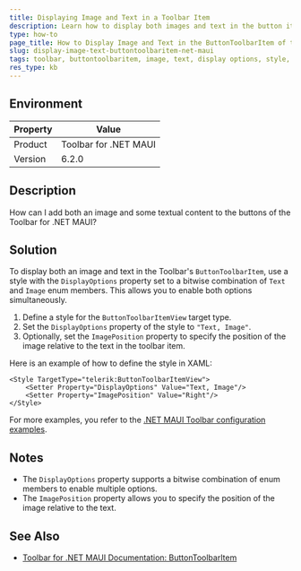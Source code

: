 ```yaml
---
title: Displaying Image and Text in a Toolbar Item
description: Learn how to display both images and text in the button items of the Toolbar for .NET MAUI.
type: how-to
page_title: How to Display Image and Text in the ButtonToolbarItem of the Toolbar for .NET MAUI
slug: display-image-text-buttontoolbaritem-net-maui
tags: toolbar, buttontoolbaritem, image, text, display options, style, maui
res_type: kb
---
```


## Environment
| Property | Value |
| --- | --- |
| Product | Toolbar for .NET MAUI |
| Version | 6.2.0 |

## Description

How can I add both an image and some textual content to the buttons of the Toolbar for .NET MAUI?

## Solution

To display both an image and text in the Toolbar's `ButtonToolbarItem`, use a style with the `DisplayOptions` property set to a bitwise combination of `Text` and `Image` enum members. This allows you to enable both options simultaneously.

1. Define a style for the `ButtonToolbarItemView` target type.
2. Set the `DisplayOptions` property of the style to `"Text, Image"`.
3. Optionally, set the `ImagePosition` property to specify the position of the image relative to the text in the toolbar item.

Here is an example of how to define the style in XAML:

```xaml
<Style TargetType="telerik:ButtonToolbarItemView">
    <Setter Property="DisplayOptions" Value="Text, Image"/>
    <Setter Property="ImagePosition" Value="Right"/>
</Style>
```

For more examples, you refer to the [.NET MAUI Toolbar configuration examples](https://github.com/telerik/maui-samples/blob/main/Samples/SdkBrowser/Examples/ToolbarControl/ConfigurationCategory/ConfigurationExample/Configuration.xaml).

## Notes
- The `DisplayOptions` property supports a bitwise combination of enum members to enable multiple options.
- The `ImagePosition` property allows you to specify the position of the image relative to the text.

## See Also
- [Toolbar for .NET MAUI Documentation: ButtonToolbarItem](https://docs.telerik.com/devtools/maui/controls/toolbar/items/button)
